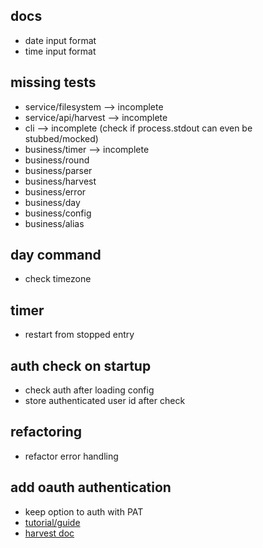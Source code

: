 ## docs

- date input format
- time input format

## missing tests

- service/filesystem --> incomplete
- service/api/harvest --> incomplete
- cli --> incomplete (check if process.stdout can even be stubbed/mocked)
- business/timer --> incomplete
- business/round
- business/parser
- business/harvest
- business/error
- business/day
- business/config
- business/alias

## day command

- check timezone

## timer

- restart from stopped entry

## auth check on startup

- check auth after loading config
- store authenticated user id after check

## refactoring

- refactor error handling

## add oauth authentication

- keep option to auth with PAT
- [tutorial/guide](https://thecodebarbarian.com/oauth-in-nodejs-cli-apps.html)
- [harvest doc](https://help.getharvest.com/api-v2/authentication-api/authentication/authentication/#for-client-side-applications)
